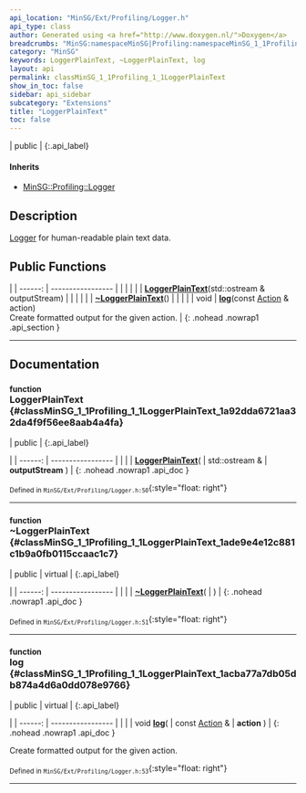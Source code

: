 ```yaml
---
api_location: "MinSG/Ext/Profiling/Logger.h"
api_type: class
author: Generated using <a href="http://www.doxygen.nl/">Doxygen</a>
breadcrumbs: "MinSG:namespaceMinSG|Profiling:namespaceMinSG_1_1Profiling"
category: "MinSG"
keywords: LoggerPlainText, ~LoggerPlainText, log
layout: api
permalink: classMinSG_1_1Profiling_1_1LoggerPlainText
show_in_toc: false
sidebar: api_sidebar
subcategory: "Extensions"
title: "LoggerPlainText"
toc: false
---
```


| public |
{:.api_label}

#### Inherits

* [MinSG::Profiling::Logger](classMinSG_1_1Profiling_1_1Logger)


## Description

[Logger](classMinSG_1_1Profiling_1_1Logger) for human-readable plain text data.



## Public Functions

|
| ------: | ----------------- |
|  | |
|  | **[LoggerPlainText](#classMinSG_1_1Profiling_1_1LoggerPlainText_1a92dda6721aa32da4f9f56ee8aab4a4fa)**(std::ostream & outputStream) |
|  | |
|  | **[~LoggerPlainText](#classMinSG_1_1Profiling_1_1LoggerPlainText_1ade9e4e12c881c1b9a0fb0115ccaac1c7)**() |
|  | |
| void | **[log](#classMinSG_1_1Profiling_1_1LoggerPlainText_1acba77a7db05db874a4d6a0dd078e9766)**(const [Action](namespaceMinSG_1_1Profiling#namespaceMinSG_1_1Profiling_1a2610f94fd11c50fc69d1dd2f977c63d7) & action) <br/> Create formatted output for the given action. |
{: .nohead .nowrap1 .api_section }


-------------------------------------------------------------------

## Documentation

### <small>function</small><br/> LoggerPlainText {#classMinSG_1_1Profiling_1_1LoggerPlainText_1a92dda6721aa32da4f9f56ee8aab4a4fa}

| public |
{:.api_label}

|
| ------: | ----------------- |
|  |
|  **[LoggerPlainText](#classMinSG_1_1Profiling_1_1LoggerPlainText_1a92dda6721aa32da4f9f56ee8aab4a4fa)**( | std::ostream & | **outputStream** ) |
{: .nohead .nowrap1 .api_doc }





<sub>Defined in `MinSG/Ext/Profiling/Logger.h:50`</sub>{:style="float: right"}

-------------------------------------------------------------------

### <small>function</small><br/> ~LoggerPlainText {#classMinSG_1_1Profiling_1_1LoggerPlainText_1ade9e4e12c881c1b9a0fb0115ccaac1c7}

| public | virtual |
{:.api_label}

|
| ------: | ----------------- |
|  |
|  **[~LoggerPlainText](#classMinSG_1_1Profiling_1_1LoggerPlainText_1ade9e4e12c881c1b9a0fb0115ccaac1c7)**( |  ) |
{: .nohead .nowrap1 .api_doc }





<sub>Defined in `MinSG/Ext/Profiling/Logger.h:51`</sub>{:style="float: right"}

-------------------------------------------------------------------

### <small>function</small><br/> log {#classMinSG_1_1Profiling_1_1LoggerPlainText_1acba77a7db05db874a4d6a0dd078e9766}

| public | virtual |
{:.api_label}

|
| ------: | ----------------- |
|  |
| void **[log](#classMinSG_1_1Profiling_1_1LoggerPlainText_1acba77a7db05db874a4d6a0dd078e9766)**( | const [Action](namespaceMinSG_1_1Profiling#namespaceMinSG_1_1Profiling_1a2610f94fd11c50fc69d1dd2f977c63d7) & | **action** ) |
{: .nohead .nowrap1 .api_doc }

Create formatted output for the given action.





<sub>Defined in `MinSG/Ext/Profiling/Logger.h:53`</sub>{:style="float: right"}

-------------------------------------------------------------------

